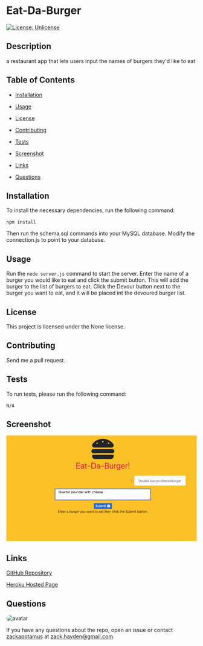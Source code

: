 # Eat-Da-Burger
[![License: Unlicense](https://img.shields.io/badge/license-Unlicense-blue.svg)](http://unlicense.org/)

## Description

a restaurant app that lets users input the names of burgers they'd like to eat

## Table of Contents

* [Installation](#installation)

* [Usage](#usage)

* [License](#license)

* [Contributing](#contributing)

* [Tests](#tests)

* [Screenshot](#screenshot)

* [Links](#links)

* [Questions](#questions)

## Installation

To install the necessary dependencies, run the following command:

```
npm install
```

Then run the schema.sql commands into your MySQL database. Modify the connection.js to point to your database.

## Usage

Run the `node server.js` command to start the server.
Enter the name of a burger you would like to eat and click the submit button. This will add the burger to the list of burgers to eat. Click the Devour button next to the burger you want to eat, and it will be placed int the devoured burger list.

## License

This project is licensed under the None license.

## Contributing

Send me a pull request.

## Tests

To run tests, please run the following command:

```
N/A
```

## Screenshot

![Screenshot](./public/assets/screenshots/screenshot.png "Screenshot")

## Links

[GitHub Repository](https://github.com/zackapotamus/Eat-Da-Burger)

[Heroku Hosted Page](https://evening-wildwood-51374.herokuapp.com)

## Questions

<img src="https://avatars3.githubusercontent.com/u/28291062?v=4" alt="avatar" style="border-radius: 16px;" width="30" />

If you have any questions about the repo, open an issue or contact [zackapotamus](https://api.github.com/users/zackapotamus) at [zack.hayden@gmail.com](mailto:zack.hayden@gmail.com).


